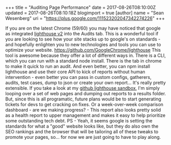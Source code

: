 +++
title = "Auditing Page Performance"
date = 2017-08-26T08:10:00Z
updated = 2017-08-26T08:10:18Z
blogimport = true 
[author]
	name = "Sean Wesenberg"
	uri = "https://plus.google.com/111523202047342274226"
+++

If you are on the latest Chrome (59/60) you may have noticed that google as integrated <a href="https://github.com/GoogleChrome/lighthouse">lighthouse v2</a> into the Audits tab. This is a wonderful tool if you are looking to see how your site stacks up to google's on standards - and hopefully enlighten you to new technologies and tools you can use to optimize your website.   https://github.com/GoogleChrome/lighthouse  This tool is awesome because they offer a lot of different ways in. There is a CLI, which you can run with a standard node install. There is the tab in chrome to make it quick to run an audit. And even better, you can npm install lighthouse and use their core API to kick of reports without human intervention - even better you can pass in custom configs, gatherers, audits, test cases, dump to json or create your own report... It's really pretty extensible.   If you take a look at my <a href="https://github.com/wookets/lighthouse-sandbox">github lighthouse sandbox</a>, I'm simply looping over a set of web pages and dumping out reports to a results folder. But, since this is all programatic, future plans would be to start generating tickets for devs to get cracking on fixes. Or a week-over-week comparison dashboard - are we making progress? - This report also looks pretty solid as a health report to upper management and makes it easy to help prioritize some outstanding tech debt.     PS - Yeah, it seems google is setting the standards for what a "good" website looks like, but they do also own the SEO rankings and the browser that will be tailoring all of these tweaks to promote your pages, so... for now we are just going to have to play along.  
